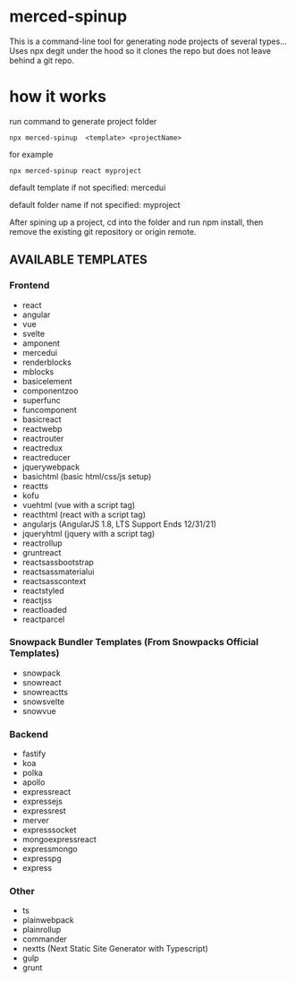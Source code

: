 # merced-spinup

This is a command-line tool for generating node projects of several types...
Uses npx degit under the hood so it clones the repo but does not leave behind a git repo.

# how it works

run command to generate project folder

```
npx merced-spinup  <template> <projectName>
```

for example

```
npx merced-spinup react myproject
```

default template if not specified: mercedui

default folder name if not specified: myproject

After spining up a project, cd into the folder and run npm install, then remove the existing git repository or origin remote.

## AVAILABLE TEMPLATES

### Frontend

- react
- angular
- vue
- svelte
- amponent
- mercedui
- renderblocks
- mblocks
- basicelement
- componentzoo
- superfunc
- funcomponent
- basicreact
- reactwebp
- reactrouter
- reactredux
- reactreducer
- jquerywebpack
- basichtml (basic html/css/js setup)
- reactts
- kofu
- vuehtml (vue with a script tag)
- reacthtml (react with a script tag)
- angularjs (AngularJS 1.8, LTS Support Ends 12/31/21)
- jqueryhtml (jquery with a script tag)
- reactrollup
- gruntreact
- reactsassbootstrap
- reactsassmaterialui
- reactsasscontext
- reactstyled
- reactjss
- reactloaded
- reactparcel

### Snowpack Bundler Templates (From Snowpacks Official Templates)
- snowpack
- snowreact
- snowreactts
- snowsvelte
- snowvue

### Backend

- fastify
- koa
- polka
- apollo
- expressreact
- expressejs
- expressrest
- merver
- expresssocket
- mongoexpressreact
- expressmongo
- expresspg
- express

### Other

- ts
- plainwebpack
- plainrollup
- commander
- nextts (Next Static Site Generator with Typescript)
- gulp
- grunt
